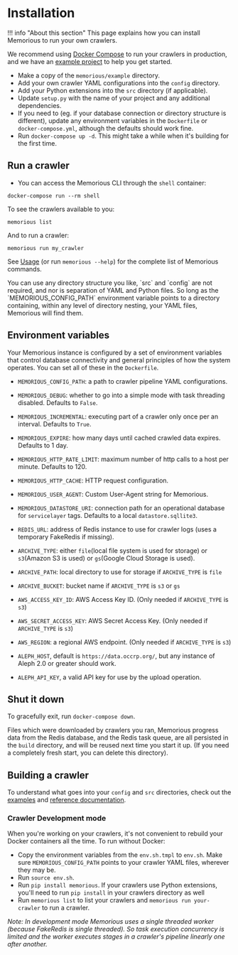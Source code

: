# Installation

!!! info "About this section"
    This page explains how you can install Memorious to run your own crawlers.

We recommend using [Docker Compose](https://docs.docker.com/compose/) to run your crawlers in production, and we have an [example project](https://github.com/alephdata/memorious/tree/master/example) to help you get started.

- Make a copy of the `memorious/example` directory.
- Add your own crawler YAML configurations into the `config` directory.
- Add your Python extensions into the `src` directory (if applicable).
- Update `setup.py` with the name of your project and any additional dependencies.
- If you need to (eg. if your database connection or directory structure is different), update any environment variables in the `Dockerfile` or `docker-compose.yml`, although the defaults should work fine.
- Run `docker-compose up -d`. This might take a while when it's building for the first time.

## Run a crawler

- You can access the Memorious CLI through the `shell` container:

```
docker-compose run --rm shell
```

To see the crawlers available to you:

```
memorious list
```

And to run a crawler:

```
memorious run my_crawler
```

See [Usage](https://memorious.readthedocs.io/en/latest/usage.html) (or run `memorious --help`) for the complete list of Memorious commands.

<Callout>
  You can use any directory structure you like, `src` and `config` are not required, and nor is separation of YAML and Python files. So long as the `MEMORIOUS_CONFIG_PATH` environment variable points to a directory containing, within any level of directory nesting, your YAML files, Memorious will find them.
</Callout>

## Environment variables

Your Memorious instance is configured by a set of environment variables that control database connectivity and general principles of how the system operates. You can set all of these in the `Dockerfile`.

- `MEMORIOUS_CONFIG_PATH`: a path to crawler pipeline YAML configurations.
- `MEMORIOUS_DEBUG`: whether to go into a simple mode with task threading disabled. Defaults to `False`.
- `MEMORIOUS_INCREMENTAL`: executing part of a crawler only once per an interval. Defaults to `True`.
- `MEMORIOUS_EXPIRE`: how many days until cached crawled data expires. Defaults to 1 day.
- `MEMORIOUS_HTTP_RATE_LIMIT`: maximum number of http calls to a host per minute. Defaults to 120.
- `MEMORIOUS_HTTP_CACHE`: HTTP request configuration.
- `MEMORIOUS_USER_AGENT`: Custom User-Agent string for Memorious.
- `MEMORIOUS_DATASTORE_URI`: connection path for an operational database for `servicelayer` tags. Defaults to a local `datastore.sqllite3`.

- `REDIS_URL`: address of Redis instance to use for crawler logs (uses a temporary FakeRedis if missing).
- `ARCHIVE_TYPE`: either `file`(local file system is used for storage) or `s3`(Amazon S3 is used) or `gs`(Google Cloud Storage is used).
- `ARCHIVE_PATH`: local directory to use for storage if `ARCHIVE_TYPE` is `file`
- `ARCHIVE_BUCKET`: bucket name if `ARCHIVE_TYPE` is `s3` or `gs`
- `AWS_ACCESS_KEY_ID`: AWS Access Key ID. (Only needed if `ARCHIVE_TYPE` is `s3`)
- `AWS_SECRET_ACCESS_KEY`: AWS Secret Access Key. (Only needed if `ARCHIVE_TYPE` is `s3`)
- `AWS_REGION`: a regional AWS endpoint. (Only needed if `ARCHIVE_TYPE` is `s3`)

- `ALEPH_HOST`, default is `https://data.occrp.org/`, but any instance
  of Aleph 2.0 or greater should work.
- `ALEPH_API_KEY`, a valid API key for use by the upload operation.

## Shut it down

To gracefully exit, run `docker-compose down`.

Files which were downloaded by crawlers you ran, Memorious progress data from the Redis database, and the Redis task queue, are all persisted in the `build` directory, and will be reused next time you start it up. (If you need a completely fresh start, you can delete this directory).

## Building a crawler

To understand what goes into your `config` and `src` directories, check out the [examples](https://github.com/alephdata/memorious/tree/master/example) and [reference documentation](https://memorious.readthedocs.io/en/latest/buildingcrawler.html).

### Crawler Development mode

When you're working on your crawlers, it's not convenient to rebuild your Docker containers all the time. To run without Docker:

- Copy the environment variables from the `env.sh.tmpl` to `env.sh`. Make sure `MEMORIOUS_CONFIG_PATH` points to your crawler YAML files, wherever they may be.
- Run `source env.sh`.
- Run `pip install memorious`. If your crawlers use Python extensions, you'll need to run `pip install` in your crawlers directory as well
- Run `memorious list` to list your crawlers and `memorious run your-crawler` to run a crawler.

_Note: In development mode Memorious uses a single threaded worker (because FakeRedis is single threaded). So task execution concurrency is limited and the worker executes stages in a crawler's pipeline linearly one after another._
